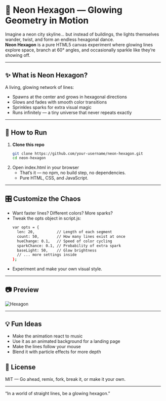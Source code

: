 # 🌌 Neon Hexagon — Glowing Geometry in Motion

Imagine a neon city skyline… but instead of buildings, the lights themselves wander, twist, and form an endless hexagonal dance.  
**Neon Hexagon** is a pure HTML5 canvas experiment where glowing lines explore space, branch at 60° angles, and occasionally sparkle like they’re showing off.

---

## ✨ What is Neon Hexagon?
A living, glowing network of lines:
- Spawns at the center and grows in hexagonal directions
- Glows and fades with smooth color transitions
- Sprinkles sparks for extra visual magic
- Runs infinitely — a tiny universe that never repeats exactly

---

## 🚀 How to Run

1. **Clone this repo**
   ```bash
   git clone https://github.com/your-username/neon-hexagon.git
   cd neon-hexagon

2. Open index.html in your browser
   - That’s it — no npm, no build step, no dependencies.
   - Pure HTML, CSS, and JavaScript.

---

## 🎛 Customize the Chaos

- Want faster lines? Different colors? More sparks?
- Tweak the opts object in script.js:
  ```bash
  var opts = {
    len: 20,          // Length of each segment
    count: 50,        // How many lines exist at once
    hueChange: 0.1,   // Speed of color cycling
    sparkChance: 0.1, // Probability of extra spark
    baseLight: 50,    // Glow brightness
    // ... more settings inside
  };

- Experiment and make your own visual style.

---

## 📷 Preview
![Hexagon](https://github.com/user-attachments/assets/d01738af-4d6c-4195-a939-8d74035557b9)


---

## 💡 Fun Ideas

- Make the animation react to music
- Use it as an animated background for a landing page
- Make the lines follow your mouse
- Blend it with particle effects for more depth

## 📜 License

MIT — Go ahead, remix, fork, break it, or make it your own.

---

“In a world of straight lines, be a glowing hexagon.”
